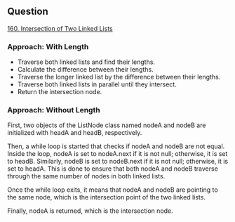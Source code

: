 ## Question

[160. Intersection of Two Linked Lists](https://leetcode.com/problems/intersection-of-two-linked-lists)

### Approach: With Length

* Traverse both linked lists and find their lengths.
* Calculate the difference between their lengths.
* Traverse the longer linked list by the difference between their lengths.
* Traverse both linked lists in parallel until they intersect.
* Return the intersection node.

### Approach: Without Length

First, two objects of the ListNode class named nodeA and nodeB are initialized with headA and headB, respectively.

Then, a while loop is started that checks if nodeA and nodeB are not equal. Inside the loop, nodeA is set to nodeA.next if it is not null; otherwise, it is set to headB. Similarly, nodeB is set to nodeB.next if it is not null; otherwise, it is set to headA. This is done to ensure that both nodeA and nodeB traverse through the same number of nodes in both linked lists.

Once the while loop exits, it means that nodeA and nodeB are pointing to the same node, which is the intersection point of the two linked lists.

Finally, nodeA is returned, which is the intersection node.

